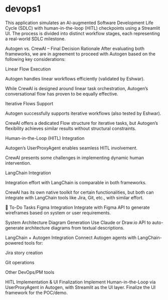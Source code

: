 # devops1
This application simulates an AI-augmented Software Development Life Cycle (SDLC) with human-in-the-loop (HITL) checkpoints using a Streamlit UI. The process is divided into distinct workflow stages, each representing a real-world SDLC milestone.

Autogen vs. CrewAI – Final Decision Rationale
After evaluating both frameworks, we are in agreement to proceed with Autogen based on the following key considerations:

Linear Flow Execution

Autogen handles linear workflows efficiently (validated by Eshwar).

While CrewAI is designed around linear task orchestration, Autogen’s conversational flow has proven to be equally effective.

Iterative Flows Support

Autogen successfully supports iterative workflows (also tested by Eshwar).

CrewAI offers a dedicated Flow structure for iterative tasks, but Autogen’s flexibility achieves similar results without structural constraints.

Human-in-the-Loop (HITL) Integration

Autogen’s UserProxyAgent enables seamless HITL involvement.

CrewAI presents some challenges in implementing dynamic human intervention.

LangChain Integration

Integration effort with LangChain is comparable in both frameworks.

CrewAI has its own native toolkit for certain functionalities, but both can integrate with LangChain tools like Jira, Git, etc., with similar effort.

📝 To-Do Tasks
Figma Integration
Integrate with Figma API to generate wireframes based on system or user requirements.

System Architecture Diagram Generation
Use Claude or Draw.io API to auto-generate architecture diagrams from textual descriptions.

LangChain + Autogen Integration
Connect Autogen agents with LangChain-powered tools for:

Jira story creation

Git operations

Other DevOps/PM tools

HITL Implementation & UI Finalization
Implement Human-in-the-Loop via UserProxyAgent in Autogen, with Streamlit as the UI layer. Finalize the UI framework for the POC/demo.
